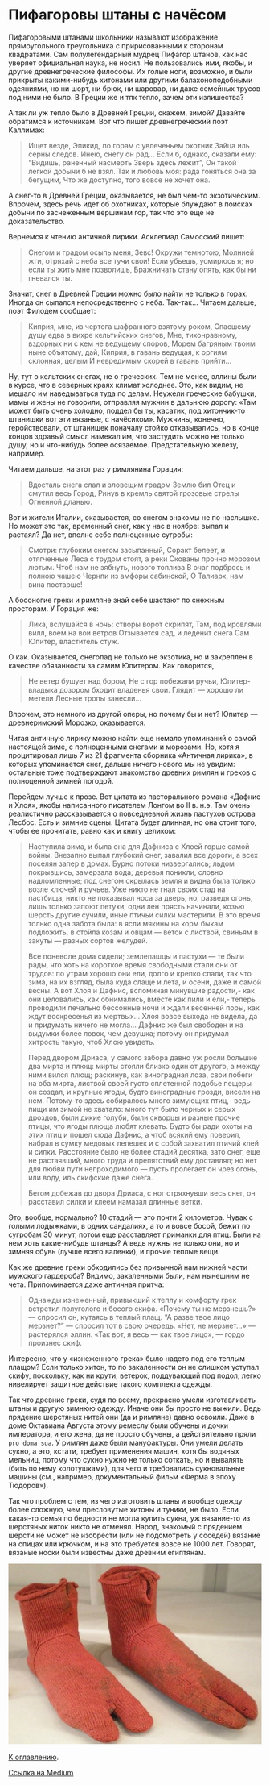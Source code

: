 # Пифагоровы штаны с начёсом

Пифагоровыми штанами школьники называют изображение прямоугольного треугольника с пририсованными к сторонам квадратами. Сам полулегендарный мудрец Пифагор штанов, как нас уверяет официальная наука, не носил. Не пользовались ими, якобы, и другие древнегреческие философы. Их голые ноги, возможно, и были прикрыты какими-нибудь хитонами или другими балахоноподобными одеяниями, но ни шорт, ни брюк, ни шаровар, ни даже семейных трусов под ними не было. В Греции же и тпк тепло, зачем эти излишества?

А так ли уж тепло было в Древней Греции, скажем, зимой? Давайте обратимся к источникам. Вот что пишет древнегреческий поэт Каллимах:

> Ищет везде, Эпикид, по горам с увлеченьем охотник
Зайца иль серны следов. Инею, снегу он рад…
Если б, однако, сказали ему: “Видишь, раненный насмерть 
Зверь здесь лежит”, Он такой легкой добычи б не взял.
Так и любовь моя: рада гоняться она за бегущим,
Что же доступно, того вовсе не хочет она.

А снег-то в Древней Греции, оказывается, не был чем-то экзотическим. Впрочем, здесь речь идет об охотниках, которые блуждают в поисках добычи по заснеженным вершинам гор, так что это еще не доказательство.

Вернемся к чтению античной лирики. Асклепиад Самосский пишет:

> Снегом и градом осыпь меня, Зевс! Окружи темнотою,
Молнией жги, отряхай с неба все тучи свои!
Если убьешь, усмирюсь я; но если ты жить мне позволишь,
Бражничать стану опять, как бы ни гневался ты.

Значит, снег в Древней Греции можно было найти не только в горах. Иногда он сыпался непосредственно с неба. Так-так… Читаем дальше, поэт Филодем сообщает:

> Киприя, мне, из чертога шафранного взятому роком,
Спасшему душу едва в вихре кельтийских снегов,
Мне, тихонравному, вздорных ни с кем не ведущему споров,
Морем багряным твоим ныне объятому, дай,
Киприя, в гавань ведущая, к оргиям склонная, целым
И невредимым скорей в гавань прийти…

Ну, тут о кельтских снегах, не о греческих. Тем не менее, эллины были в курсе, что в северных краях климат холоднее. Это, как видим, не мешало им наведываться туда по делам. Неужели греческие бабушки, мамы и жены не говорили, отправляя мужчин в дальнюю дорогу: «Там может быть очень холодно, поддел бы ты, касатик, под хитончик-то штанишки вот эти вязаные, с начёсиком». Мужчины, конечно, геройствовали, от штанишек поначалу стойко отказывались, но в конце концов здравый смысл намекал им, что застудить можно не только душу, но и что-нибудь более осязаемое. Предстательную железу, например.

Читаем дальше, на этот раз у римлянина Горация:

> Вдосталь снега слал и зловещим градом
Землю бил Отец и смутил весь Город,
Ринув в кремль святой грозовые стрелы
Огненной дланью.

Вот и жители Италии, оказывается, со снегом знакомы не по наслышке. Но может это так, временный снег, как у нас в ноябре: выпал и растаял? Да нет, вполне себе полноценные сугробы:

> Смотри: глубоким снегом засыпанный,
Соракт белеет, и отягченные
Леса с трудом стоят, а реки
Скованы прочно морозом лютым.
Чтоб нам не зябнуть, нового топлива
В очаг подбрось и полною чашею
Чернпи из амфоры сабинской,
О Талиарх, нам вина постарше!

А босоногие греки и римляне знай себе шастают по снежным просторам. У Горация же:

> Лика, вслушайся в ночь: створы ворот скрипят,
Там, под кровлями вилл, воем на вои ветров
Отзывается сад, и леденит снега
Сам Юпитер, властитель стуж.

О как. Оказывается, снегопад не только не экзотика, но и закреплен в качестве обязанности за самим Юпитером. Как говорится,

> Не ветер бушует над бором,
Не с гор побежали ручьи,
Юпитер-владыка дозором
бходит владенья свои.
Глядит — хорошо ли метели
Лесные тропы занесли...

Впрочем, это немного из другой оперы, но почему бы и нет? Юпитер — древнеримский Морозко, оказывается.

Читая античную лирику можно найти еще немало упоминаний о самой настоящей зиме, с полноценными снегами и морозами. Но, хотя я процитировал лишь 7 из 21 фрагмента сборника «Античная лирика», в которых упоминается снег, дальше ничего нового мы не увидим: остальные тоже подтверждают знакомство древних римлян и греков с полноценной зимней погодой.

Перейдем лучше к прозе. Вот цитата из пасторального романа «Дафнис и Хлоя», якобы написанного писателем Лонгом во II в. н.э. Там очень реалистично рассказывается о повседневной жизнь пастухов острова Лесбос. Есть и зимние сцены. Цитата будет длинная, но она стоит того, чтобы ее прочитать, равно как и книгу целиком:

> Наступила зима, и была она для Дафниса с Хлоей гор­ше самой войны. Внезапно выпал глубокий снег, завалил все дороги, а всех поселян запер в домах. Бурно потоки низвергались; льдом покрывшись, замерзала вода; деревья поникли, словно надломленные; под снегом скрылась зем­ля и видна была только возле ключей и ручьев. Уже никто не гнал своих стад на пастбища, никто не показывал носа за дверь, но, разведя огонь, лишь только запоют петухи, одни лен прясть начинали, козью шерсть другие сучили, иные птичьи силки мастерили. В это время только одна забота была: в ясли мякины на корм быкам подложить, в стойла козам и овцам — веток с листвой, свиньям в закуты — разных сортов желудей. 
> 
> Все поневоле дома сидели; землепашцы и пастухи — те были рады, что хоть на короткое время свободными ста­ли они от трудов: по утрам хорошо они ели, долго и креп­ко спали, так что зима, на их взгляд, была куда слаще и лета, и осени, даже и самой весны. А вот Хлоя и Даф­нис, вспоминая минувшие радости,- как они целовались, как обнимались, вместе как пили и ели,- теперь проводи­ли печально бессонные ночи и ждали весенней поры, как ждут воскресенья из мертвых… Хлоя вовсе выхода не видела, да и приду­мать ничего не могла… Дафнис же был свобо­ден и на выдумки более ловок, чем девушка; потому он придумал хитрость такую, чтоб Хлою увидеть. 
> 
> Перед двором Дриаса, у самого забора давно уж росли большие два мирта и плющ: мирты стояли близко один от другого, а между ними вился плющ; раскинув, как виноградная лоза, свои побеги на оба мирта, листвой своей густо сплетенной подобье пещеры он создал, и круп­ные ягоды, будто виноградные грозди, висели на нем. По­тому-то здесь собиралось много зимующих птиц,- ведь пищи им зимой не хватало: много тут было черных и се­рых дроздов, были дикие голуби, были скворцы и разные прочие птицы, что ягоды плюща любят клевать. Будто бы ради охоты на этих птиц и пошел сюда Дафнис, а чтоб всякий ему поверил, набрал в сумку медовых лепешек и с собой захватил птичий клей и силки. Расстояние было не более стадий десятка, зато снег, еще не растаявший, много труда и препятствий ему доставлял; но нет для любви пути непроходимого — пусть пролегает он чрез огонь, или воду, иль скифские даже снега. 
> 
> Бегом добежав до двора Дриаса, с ног стряхнувши весь снег, он расставил силки и клеем намазал длинные ветки.

Это, вообще, нормально? 10 стадий — это почти 2 километра. Чувак с голыми лодыжками, в одних сандалиях, а то и вовсе босой, бежит по сугробам 30 минут, потом еще расставляет приманки для птиц. Были на нем хоть какие-нибудь штанцы? А ведь нужны не только они, но и зимняя обувь (лучше всего валенки), и прочие теплые вещи.

Как же древние греки обходились без привычной нам нижней части мужского гардероба? Видимо, закаленными были, нам нынешним не чета. Припоминается даже античная притча:

> Однажды изнеженный, привыкший к теплу и комфорту грек встретил полуголого и босого скифа. «Почему ты не мерзнешь?» — спросил он, кутаясь в теплый плащ. “А разве твое лицо мерзнет?” — спросил тот в свою очередь. «Нет, не мерзнет…» — растерялся эллин. «Так вот, я весь — как твое лицо», — гордо произнес скиф.

Интересно, что у «изнеженного грека» было надето под его теплым плащом? Если только хитон, то по закаленности он не слишком уступал скифу, поскольку, как ни крути, ветерок, поддувающий под подол, легко нивелирует защитное действие такого комплекта одежды.

Так что древние греки, судя по всему, прекрасно умели изготавливать штаны и другую зимнюю одежду. Иначе они бы просто не выжили. Ведь прядение шерстяных нитей они (да и римляне) давно освоили. Даже в доме Октавиана Августа этому ремеслу были обучены и дочки императора, и его жена, да не просто обучены, а действительно пряли `pro doma sua`. У римлян даже были мануфактуры. Они умели делать сукно, а это, кстати, требует применения машин, хотя бы водяных мельниц, потому что сукно нужно не только соткать, но и вывалять (бить по нему колотушками), для чего и требовались сукновальные машины (см., например, документальный фильм «Ферма в эпоху Тюдоров»).

Так что проблем с тем, из чего изготовить штаны и вообще одежду более сложную, чем пресловутые хитоны и туники, не было. Если какая-то семья по бедности не могла купить сукна, уж вязание-то из шерстяных ниток никто не отменял. Народ, знакомый с прядением шерсти не может не изобрести (или не подсмотреть у соседей) вязание на спицах или крючком, и на это требуется вовсе не 1000 лет. Говорят, вязаные носки были известны даже древним египтянам.

<img src="img/socks.jpg" alt="Вязаные носки египетского фараона." />

[К оглавлению](/#toc).

[Ссылка на Medium](https://yababay.medium.com/%D0%BF%D0%B8%D1%84%D0%B0%D0%B3%D0%BE%D1%80%D0%BE%D0%B2%D1%8B-%D1%88%D1%82%D0%B0%D0%BD%D1%8B-%D1%81-%D0%BD%D0%B0%D1%87%D1%91%D1%81%D0%BE%D0%BC-599f362f4fed)
